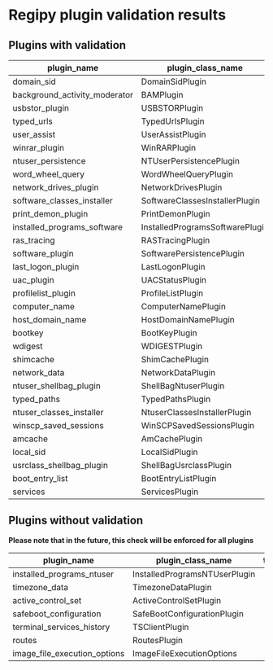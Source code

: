 
# Regipy plugin validation results

## Plugins with validation

| plugin_name                   | plugin_class_name               | test_case_name                                | success   |
|-------------------------------|---------------------------------|-----------------------------------------------|-----------|
| domain_sid                    | DomainSidPlugin                 | DomainSidPluginValidationCase                 | True      |
| background_activity_moderator | BAMPlugin                       | BamValidationCase                             | True      |
| usbstor_plugin                | USBSTORPlugin                   | USBSTORPluginValidationCase                   | True      |
| typed_urls                    | TypedUrlsPlugin                 | TypedUrlsPluginValidationCase                 | True      |
| user_assist                   | UserAssistPlugin                | NTUserUserAssistValidationCase                | True      |
| winrar_plugin                 | WinRARPlugin                    | WinRARPluginValidationCase                    | True      |
| ntuser_persistence            | NTUserPersistencePlugin         | NTUserPersistenceValidationCase               | True      |
| word_wheel_query              | WordWheelQueryPlugin            | WordWheelQueryPluginValidationCase            | True      |
| network_drives_plugin         | NetworkDrivesPlugin             | NetworkDrivesPluginValidationCase             | True      |
| software_classes_installer    | SoftwareClassesInstallerPlugin  | SoftwareClassesInstallerPluginValidationCase  | True      |
| print_demon_plugin            | PrintDemonPlugin                | PrintDemonPluginValidationCase                | True      |
| installed_programs_software   | InstalledProgramsSoftwarePlugin | InstalledProgramsSoftwarePluginValidationCase | True      |
| ras_tracing                   | RASTracingPlugin                | RASTracingPluginValidationCase                | True      |
| software_plugin               | SoftwarePersistencePlugin       | SoftwarePersistenceValidationCase             | True      |
| last_logon_plugin             | LastLogonPlugin                 | LastLogonPluginValidationCase                 | True      |
| uac_plugin                    | UACStatusPlugin                 | UACStatusPluginValidationCase                 | True      |
| profilelist_plugin            | ProfileListPlugin               | ProfileListPluginValidationCase               | True      |
| computer_name                 | ComputerNamePlugin              | ComputerNamePluginValidationCase              | True      |
| host_domain_name              | HostDomainNamePlugin            | HostDomainNamePluginValidationCase            | True      |
| bootkey                       | BootKeyPlugin                   | BootKeyPluginValidationCase                   | True      |
| wdigest                       | WDIGESTPlugin                   | WDIGESTPluginValidationCase                   | True      |
| shimcache                     | ShimCachePlugin                 | AmCacheValidationCase                         | True      |
| network_data                  | NetworkDataPlugin               | NetworkDataPluginValidationCase               | True      |
| ntuser_shellbag_plugin        | ShellBagNtuserPlugin            | ShellBagNtuserPluginValidationCase            | True      |
| typed_paths                   | TypedPathsPlugin                | TypedPathsPluginValidationCase                | True      |
| ntuser_classes_installer      | NtuserClassesInstallerPlugin    | NtuserClassesInstallerPluginValidationCase    | True      |
| winscp_saved_sessions         | WinSCPSavedSessionsPlugin       | WinSCPSavedSessionsPluginValidationCase       | True      |
| amcache                       | AmCachePlugin                   | AmCachePluginValidationCase                   | True      |
| local_sid                     | LocalSidPlugin                  | LocalSidPluginValidationCase                  | True      |
| usrclass_shellbag_plugin      | ShellBagUsrclassPlugin          | ShellBagUsrclassPluginValidationCase          | True      |
| boot_entry_list               | BootEntryListPlugin             | BootEntryListPluginValidationCase             | True      |
| services                      | ServicesPlugin                  | ServicesPluginValidationCase                  | True      |

## Plugins without validation
**Please note that in the future, this check will be enforced for all plugins**

| plugin_name                  | plugin_class_name             | test_case_name   | success   |
|------------------------------|-------------------------------|------------------|-----------|
| installed_programs_ntuser    | InstalledProgramsNTUserPlugin |                  | False     |
| timezone_data                | TimezoneDataPlugin            |                  | False     |
| active_control_set           | ActiveControlSetPlugin        |                  | False     |
| safeboot_configuration       | SafeBootConfigurationPlugin   |                  | False     |
| terminal_services_history    | TSClientPlugin                |                  | False     |
| routes                       | RoutesPlugin                  |                  | False     |
| image_file_execution_options | ImageFileExecutionOptions     |                  | False     |
    